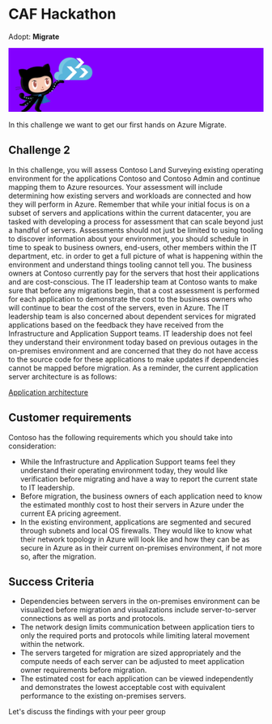 # CAF Hackathon

Adopt: **Migrate**

![CAF Hackathon Header](/media/caf-hackathon-header.png)

In this challenge we want to get our first hands on Azure Migrate.

## Challenge 2

In this challenge, you will assess Contoso Land Surveying existing operating environment for the applications Contoso and Contoso Admin and continue mapping them to Azure resources. Your assessment will include determining how existing servers and workloads are connected and how they will perform in Azure. Remember that while your initial focus is on a subset of servers and applications within the current datacenter, you are tasked with developing a process for assessment that can scale beyond just a handful of servers. Assessments should not just be limited to using tooling to discover information about your environment, you should schedule in time to speak to business owners, end-users, other members within the IT department, etc. in order to get a full picture of what is happening within the environment and understand things tooling cannot tell you. The business owners at Contoso currently pay for the servers that host their applications and are cost-conscious. The IT leadership team at Contoso  wants to make sure that before any migrations begin, that a cost assessment is performed for each application to demonstrate the cost to the business owners who will continue to bear the cost of the servers, even in Azure. The IT leadership team is also concerned about dependent services for migrated applications based on the feedback they have received from the Infrastructure and Application Support teams. IT leadership does not feel they understand their environment today based on previous outages in the on-premises environment and are concerned that they do not have access to the source code for these applications to make updates if dependencies cannot be mapped before migration. As a reminder, the current application server architecture is as follows:

[Application architecture](./../media/application_architecture.png)

## Customer requirements

Contoso has the following requirements which you should take into consideration:

- While the Infrastructure and Application Support teams feel they understand their operating environment today, they would like verification before migrating and have a way to report the current state to IT leadership.
- Before migration, the business owners of each application need to know the estimated monthly cost to host their servers in Azure under the current EA pricing agreement.
- In the existing environment, applications are segmented and secured through subnets and local OS firewalls. They would like to know what their network topology in Azure will look like and how they can be as secure in Azure as in their current on-premises environment, if not more so, after the migration.

## Success Criteria

- Dependencies between servers in the on-premises environment can be visualized before migration and visualizations include server-to-server connections as well as ports and protocols.
- The network design limits communication between application tiers to only the required ports and protocols while limiting lateral movement within the network.
- The servers targeted for migration are sized appropriately and the compute needs of each server can be adjusted to meet application owner requirements before migration.
- The estimated cost for each application can be viewed independently and demonstrates the lowest acceptable cost with equivalent performance to the existing on-premises servers.

Let's discuss the findings with your peer group
